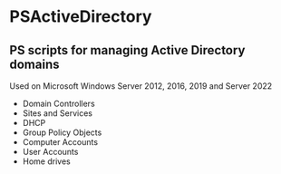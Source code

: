 # PSActiveDirectory
<h2>PS scripts for managing Active Directory domains</h2>
<p>Used on Microsoft Windows Server 2012, 2016, 2019 and Server 2022
<ul>
  <li>Domain Controllers
  <li>Sites and Services
  <li>DHCP
  <li>Group Policy Objects
  <li>Computer Accounts
  <li>User Accounts
  <li>Home drives
</ul>
